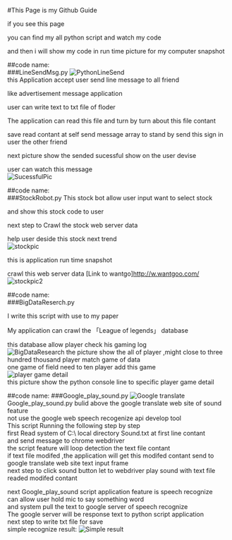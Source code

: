 #This Page is my Github Guide 

if you see this page 

you can find my all python script and watch my code

and then i will show my code in run time picture for my computer snapshot




##code name:   
###LineSendMsg.py
![PythonLineSend](https://github.com/JasonHome123/python/blob/master/ShowImg/line.PNG)  
this Application accept user send line message to all friend 

like advertisement message application

user can write text to txt file of floder

The application can read this file and turn by turn about this file contant 

save read contant at self send message array to stand by send this sign in user the other friend 

next picture show the sended sucessful show on the user devise 

user can watch this message  
![SucessfulPic](https://github.com/JasonHome123/python/blob/master/ShowImg/%E6%93%B7%E5%8F%96.PNG)





##code name:   
###StockRobot.py
This stock bot allow user input want to select stock 

and show this stock code to user 

next step to Crawl the stock web server data

help user deside this stock next trend  
![stockpic](https://github.com/JasonHome123/python/blob/master/ShowImg/%E6%93%B7%E5%8F%962.PNG)



this is application run time snapshot

crawl this web server data   [Link to wantgo]http://w.wantgoo.com/  
![stockpic2](https://github.com/JasonHome123/python/blob/master/ShowImg/%E6%93%B7%E5%8F%963.PNG)


##code name:  
###BigDataReserch.py  

I write this script with use to my paper  

My application can crawl the 「League of legends」 database  

this database allow player check his gaming log  
![BigDataResearch](https://github.com/JasonHome123/python/blob/master/ShowImg/%E6%93%B7%E5%8F%964.PNG)
the picture show the all of player ,might close to three hundred thousand player match game of data  
one game of field need to ten player add this game  
![player game detail](https://github.com/JasonHome123/python/blob/master/ShowImg/%E6%93%B7%E5%8F%965.PNG)  
this picture show the python console line to specific player game detail  

##code name:
###Google_play_sound.py
![Google translate](https://github.com/JasonHome123/python/blob/master/ShowImg/1474614819781.jpg)
Google_play_sound.py bulid above the google translate web site of sound feature  
not use the google web speech recogenize api develop tool  
This script Running the following step by step  
first Read system of C:\ local directory Sound.txt at first line contant  
and send message to chrome webdriver  
the script feature will loop detection the text file contant  
if text file modifed ,the application will get this modifed contant 
send to google translate web site text input frame  
next step to click sound button  let to webdriver play sound with text file readed modifed contant  
  
next Google_play_sound script application feature is speech recognize  
can allow user hold mic to say something word  
and system pull the text to google server of speech recognize  
The google server will be response text to python script application  
next step to write txt file for save  
simple recognize result:
![Simple result](https://github.com/JasonHome123/python/blob/master/ShowImg/%E6%93%B7%E5%8F%96.PNG)
